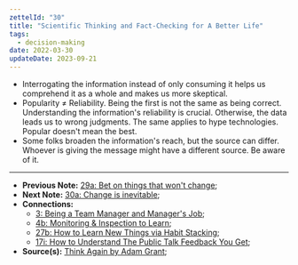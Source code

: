 ```yaml
---
zettelId: "30"
title: "Scientific Thinking and Fact-Checking for A Better Life"
tags:
  - decision-making
date: 2022-03-30
updateDate: 2023-09-21
---
```


- Interrogating the information instead of only consuming it helps us comprehend it as a whole and makes us more skeptical.
- Popularity ≠ Reliability. Being the first is not the same as being correct. Understanding the information's reliability is crucial. Otherwise, the data leads us to wrong judgments. The same applies to hype technologies. Popular doesn't mean the best.
- Some folks broaden the information's reach, but the source can differ. Whoever is giving the message might have a different source. Be aware of it.

---

- **Previous Note:** [29a: Bet on things that won't change](/notes/29a/);
- **Next Note:** [30a: Change is inevitable](/notes/30a/);
- **Connections:**
  - [3: Being a Team Manager and Manager's Job](/notes/3/);
  - [4b: Monitoring & Inspection to Learn](/notes/4b/);
  - [27b: How to Learn New Things via Habit Stacking](/notes/27b/);
  - [17i: How to Understand The Public Talk Feedback You Get](/notes/17i/);
- **Source(s):** [Think Again by Adam Grant](/books/think-again-by-adam-grant-book-summary-review-and-notes/);
